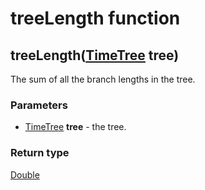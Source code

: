 treeLength function
===================
treeLength([TimeTree](../types/TimeTree.md) **tree**)
-----------------------------------------------------

The sum of all the branch lengths in the tree.

### Parameters

- [TimeTree](../types/TimeTree.md) **tree** - the tree.

### Return type

[Double](../types/Double.md)




